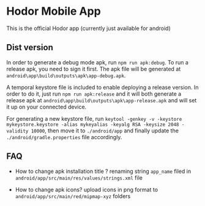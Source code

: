 # Hodor Mobile App

This is the official Hodor app (currently just available for android)

## Dist version

In order to generate a debug mode apk, run `npm run apk:debug`. To run a release apk, you need to sign it first. The apk file will be generated at `android\app\build\outputs\apk\app-debug.apk`.

A temporal keystore file is included to enable deploying a release version. In order to do it, just run `npm run apk:release` and it will both generate a release apk at `android\app\build\outputs\apk\app-release.apk` and will set it up on your connected device.

For generating a new keystore file, run `keytool -genkey -v -keystore mykeystore.keystore -alias mykeyalias -keyalg RSA -keysize 2048 -validity 10000`, then move it to `./android/app` and finally update the `./android/gradle.properties` file accordingly.

## FAQ

* How to change apk installation title ?
  renaming string `app_name` filed in `android/app/src/main/res/values/strings.xml` file

* How to change apk icons?
  upload icons in png format to `android/app/src/main/red/mipmap-xyz` folders
